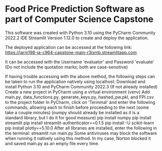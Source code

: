 # Food Price Prediction Software as part of Computer Science Capstone

This software was created with Python 3.10 using the PyCharm Community 2022.2 IDE
Streamlit Version 1.12.0 to create and deploy the application.

The deployed application can be accessed at the following link:
https://jarm198-ja-c964-capstone-main-r3ixmb.streamlitapp.com

It can be accessed with the Username 'evaluator' and Password 'evaluate' (Do not include the quotation marks; both are case-sensitive)

If having trouble accessing with the above method, the following steps can be taken to run the application natively using localhost:
Download and install Python 3.10 and PyCharm Community 2022.3 (If not already installed)
Create a new project in PyCharm using a virtual environment (venv)
Add main.py, data_functions.py, generate_keys.py, hashed_pw.pkl, and FPI.csv to the project folder
In PyCharm, click on 'Terminal' and enter the following commands, allowing each to finish before proceeding to the next (some take a couple minutes)
	(numpy should already be installed as it is a standard library, but I do it for good measure)
	pip install numpy
	pip install streamlit
	pip install streamlit-authenticator==0.1.5
	pip install -U scikit-learn
	pip install plotly==5.10.0
After all libraries are installed, enter the following in the terminal:
	streamlit run main.py
Some antiviruses may block the software when running it natively using this method. In my case, Norton blocked it and saved main.py as an empty file every time.
